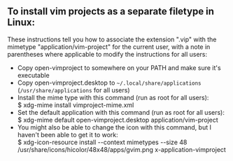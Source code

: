 To install vim projects as a separate filetype in Linux:
--------------------------------------------------------

These instructions tell you how to associate the extension ".vip" with the mimetype "application/vim-project" for the current user, with a note in parentheses where applicable to modify the instructions for all users:

* Copy open-vimproject to somewhere on your PATH and make sure it's executable
* Copy open-vimproject.desktop to `~/.local/share/applications` (`/usr/share/applications` for all users)
* Install the mime type with this command (run as root for all users):  
    $ xdg-mime install vimproject-mime.xml
* Set the default application with this command (run as root for all users):  
    $ xdg-mime default open-vimproject.desktop application/vim-project
* You might also be able to change the icon with this command, but I haven't been able to get it to work:  
    $ xdg-icon-resource install --context mimetypes --size 48 /usr/share/icons/hicolor/48x48/apps/gvim.png x-application-vimproject
